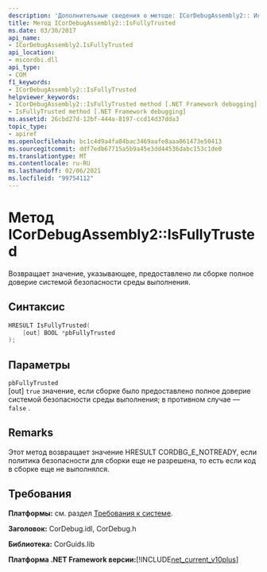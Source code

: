 ```yaml
---
description: 'Дополнительные сведения о методе: ICorDebugAssembly2:: Исфуллитрустед'
title: Метод ICorDebugAssembly2::IsFullyTrusted
ms.date: 03/30/2017
api_name:
- ICorDebugAssembly2.IsFullyTrusted
api_location:
- mscordbi.dll
api_type:
- COM
f1_keywords:
- ICorDebugAssembly2::IsFullyTrusted
helpviewer_keywords:
- ICorDebugAssembly2::IsFullyTrusted method [.NET Framework debugging]
- IsFullyTrusted method [.NET Framework debugging]
ms.assetid: 26cbd27d-12bf-444a-8197-ccd14d37dda3
topic_type:
- apiref
ms.openlocfilehash: bc1c4d9a4fa84bac3469aafe8aaa061473e50413
ms.sourcegitcommit: ddf7edb67715a5b9a45e3dd44536dabc153c1de0
ms.translationtype: MT
ms.contentlocale: ru-RU
ms.lasthandoff: 02/06/2021
ms.locfileid: "99754112"
---
```

# <a name="icordebugassembly2isfullytrusted-method"></a>Метод ICorDebugAssembly2::IsFullyTrusted

Возвращает значение, указывающее, предоставлено ли сборке полное доверие системой безопасности среды выполнения.  
  
## <a name="syntax"></a>Синтаксис  
  
```cpp  
HRESULT IsFullyTrusted(  
    [out] BOOL *pbFullyTrusted  
);  
```  
  
## <a name="parameters"></a>Параметры  

 `pbFullyTrusted`  
 [out] `true` значение, если сборке было предоставлено полное доверие системой безопасности среды выполнения; в противном случае — `false` .  
  
## <a name="remarks"></a>Remarks  

 Этот метод возвращает значение HRESULT CORDBG_E_NOTREADY, если политика безопасности для сборки еще не разрешена, то есть если код в сборке еще не выполнялся.  
  
## <a name="requirements"></a>Требования  

 **Платформы:** см. раздел [Требования к системе](../../get-started/system-requirements.md).  
  
 **Заголовок:** CorDebug.idl, CorDebug.h  
  
 **Библиотека:** CorGuids.lib  
  
 **Платформа .NET Framework версии:**[!INCLUDE[net_current_v10plus](../../../../includes/net-current-v10plus-md.md)]
